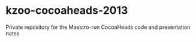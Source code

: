 kzoo-cocoaheads-2013
====================

Private repository for the Maestro-run CocoaHeads code and presentation notes
